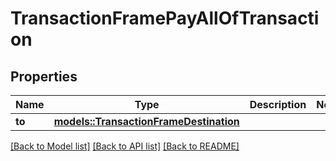 # TransactionFramePayAllOfTransaction

## Properties

Name | Type | Description | Notes
------------ | ------------- | ------------- | -------------
**to** | [**models::TransactionFrameDestination**](TransactionFrameDestination.md) |  | 

[[Back to Model list]](../README.md#documentation-for-models) [[Back to API list]](../README.md#documentation-for-api-endpoints) [[Back to README]](../README.md)


